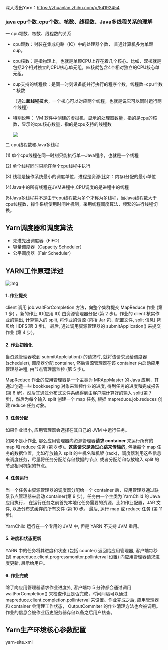 深入浅出Yarn：https://zhuanlan.zhihu.com/p/54192454

### java cpu个数_cpu个数、核数、线程数、Java多线程关系的理解

一 cpu颗数、核数、线程数的关系

* cpu颗数：封装在集成电路（IC）中的处理器个数，  普通计算机多为单颗cup。 

* cpu核数：是指物理上，也就是单颗CPU上存在着几个核心。比如，双核就是包括2个相对独立的CPU核心单元组，四核就包含4个相对独立的CPU核心单元组。 

* cup支持的线程数：是同一时刻设备能并行执行的程序个数，线程数=cpu个数 * 核数

  （通过**超线程技术**，一个核心可以对应两个线程，也就是说它可以同时运行两个线程）

* 特别说明： VM 软件中创建的虚拟机，显示的处理器数量，指的是cpu的核数，显示的cpu核心数量，指的是cpu支持的线程数

  ![](https://springboot-vue-blog.oss-cn-hangzhou.aliyuncs.com/img-for-typora/2020081017013823.png)

二 cpu线程数和Java多线程

(1) 单个cpu线程在同一时刻只能执行单一Java程序，也就是一个线程

(2) 单个线程同时只能在单个cpu线程中执行

(3) 线程是操作系统最小的调度单位，进程是资源(比如：内存)分配的最小单位

(4)Java中的所有线程在JVM进程中,CPU调度的是进程中的线程

(5)Java多线程并不是由于cpu线程数为多个才称为多线程，当Java线程数大于cpu线程数，操作系统使用时间片机制，采用线程调度算法，频繁的进行线程切换。

## Yarn调度器和调度算法

* 先进先出调度器（FIFO）
* 容量调度器（Capacity Scheduler）
* 公平调度器（Fair Scheduler）

## YARN工作原理详述

![img](https://springboot-vue-blog.oss-cn-hangzhou.aliyuncs.com/img-for-typora/Yarn%E5%B7%A5%E4%BD%9C%E6%B5%81%E7%A8%8B.png)

#### 1. 作业提交

client 调用 job.waitForCompletion 方法，向整个集群提交 MapReduce 作业 (第 1 步) 。新的作业 ID(应用 ID) 由资源管理器分配 (第 2 步)。作业的 client 核实作业的输出, 计算输入的 split, 将作业的资源 (包括 Jar 包，配置文件, split 信息) 拷贝给 HDFS(第 3 步)。 最后, 通过调用资源管理器的 submitApplication() 来提交作业 (第 4 步)。

#### 2. 作业初始化

当资源管理器收到 submitApplciation() 的请求时, 就将该请求发给调度器 (scheduler), 调度器分配 container, 然后资源管理器在该 container 内启动应用管理器进程, 由节点管理器监控 (第 5 步)。

MapReduce 作业的应用管理器是一个主类为 MRAppMaster 的 Java 应用，其通过创造一些 bookkeeping 对象来监控作业的进度, 得到任务的进度和完成报告 (第 6 步)。然后其通过分布式文件系统得到由客户端计算好的输入 split(第 7 步)，然后为每个输入 split 创建一个 map 任务, 根据 mapreduce.job.reduces 创建 reduce 任务对象。

#### 3. 任务分配

如果作业很小, 应用管理器会选择在其自己的 JVM 中运行任务。

如果不是小作业, 那么应用管理器向资源管理器**请求 container** 来运行所有的 map 和 reduce 任务 (第 8 步)。**这些请求是通过心跳来传输的,** 包括每个 map 任务的数据位置，比如存放输入 split 的主机名和机架 (rack)，调度器利用这些信息来调度任务，尽量将任务分配给存储数据的节点, 或者分配给和存放输入 split 的节点相同机架的节点。

#### 4. 任务运行

当一个任务由资源管理器的调度器分配给一个 container 后，应用管理器通过联系节点管理器来启动 container(第 9 步)。任务由一个主类为 YarnChild 的 Java 应用执行， 在运行任务之前首先本地化任务需要的资源，比如作业配置，JAR 文件, 以及分布式缓存的所有文件 (第 10 步。 最后, 运行 map 或 reduce 任务 (第 11 步)。

YarnChild 运行在一个专用的 JVM 中, 但是 YARN 不支持 JVM 重用。

#### 5. 进度和状态更新

YARN 中的任务将其进度和状态 (包括 counter) 返回给应用管理器, 客户端每秒 (通 mapreduce.client.progressmonitor.pollinterval 设置) 向应用管理器请求进度更新, 展示给用户。

#### 6. 作业完成

除了向应用管理器请求作业进度外, 客户端每 5 分钟都会通过调用 waitForCompletion() 来检查作业是否完成，时间间隔可以通过 mapreduce.client.completion.pollinterval 来设置。作业完成之后, 应用管理器和 container 会清理工作状态， OutputCommiter 的作业清理方法也会被调用。作业的信息会被作业历史服务器存储以备之后用户核查。



## Yarn生产环境核心参数配置

yarn-site.xml